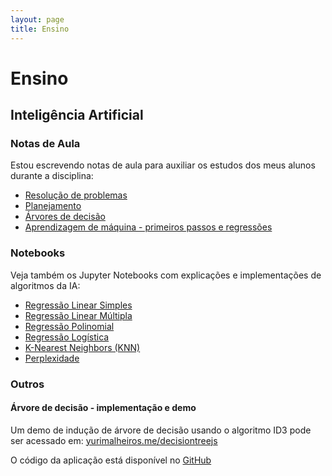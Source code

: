 ```yaml
---
layout: page
title: Ensino
---
```


# Ensino

## Inteligência Artificial

### Notas de Aula

Estou escrevendo notas de aula para auxiliar os estudos dos meus alunos durante a disciplina:

- [Resolução de problemas](https://github.com/yurimalheiros/ianotes/blob/master/resolucao-de-problemas/resolucao-de-problemas.pdf)
- [Planejamento](https://github.com/yurimalheiros/ianotes/blob/master/planejamento/planejamento.pdf)
- [Árvores de decisão](https://github.com/yurimalheiros/ianotes/blob/master/arvores-de-decisao/arvoresdedecisao.pdf)
- [Aprendizagem de máquina - primeiros passos e regressões](https://github.com/yurimalheiros/ianotes/blob/master/aprendizagem-de-maquina/aprendizagemdemaquina.pdf)

### Notebooks

Veja também os Jupyter Notebooks com explicações e implementações de algoritmos da IA:

- [Regressão Linear Simples](https://nbviewer.jupyter.org/github/yurimalheiros/ai-notebooks/blob/master/ml/gdlinearregression.ipynb)
- [Regressão Linear Múltipla](https://nbviewer.jupyter.org/github/yurimalheiros/ai-notebooks/blob/master/ml/gdmultiplelinearregression.ipynb)
- [Regressão Polinomial](https://nbviewer.jupyter.org/github/yurimalheiros/ai-notebooks/blob/master/ml/gdpolynomialregression.ipynb)
- [Regressão Logística](https://nbviewer.jupyter.org/github/yurimalheiros/ai-notebooks/blob/master/ml/gdlogisticregression.ipynb)
- [K-Nearest Neighbors (KNN)](https://nbviewer.jupyter.org/github/yurimalheiros/ai-notebooks/blob/master/ml/knn.ipynb)
- [Perplexidade](https://nbviewer.jupyter.org/github/yurimalheiros/ai-notebooks/blob/master/nlp/perplexity.ipynb)


### Outros

#### Árvore de decisão - implementação e demo

Um demo de indução de árvore de decisão usando o algoritmo ID3 pode ser acessado em:
[yurimalheiros.me/decisiontreejs](http://yurimalheiros.me/decisiontreejs/)

O código da aplicação está disponível no [GitHub](https://github.com/yurimalheiros/decisiontreejs)

